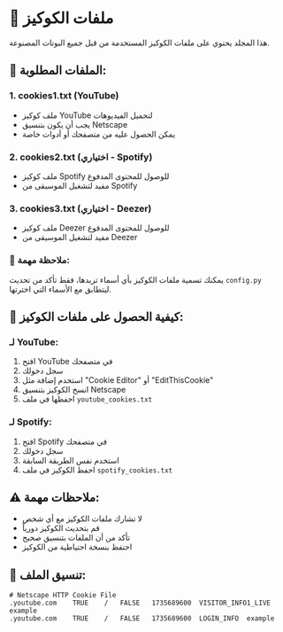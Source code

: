 # 🍪 ملفات الكوكيز

هذا المجلد يحتوي على ملفات الكوكيز المستخدمة من قبل جميع البوتات المصنوعة.

## 📁 الملفات المطلوبة:

### 1. **cookies1.txt** (YouTube)
- ملف كوكيز YouTube لتحميل الفيديوهات
- يجب أن يكون بتنسيق Netscape
- يمكن الحصول عليه من متصفحك أو أدوات خاصة

### 2. **cookies2.txt** (اختياري - Spotify)
- ملف كوكيز Spotify للوصول للمحتوى المدفوع
- مفيد لتشغيل الموسيقى من Spotify

### 3. **cookies3.txt** (اختياري - Deezer)
- ملف كوكيز Deezer للوصول للمحتوى المدفوع
- مفيد لتشغيل الموسيقى من Deezer

### 📝 **ملاحظة مهمة:**
يمكنك تسمية ملفات الكوكيز بأي أسماء تريدها، فقط تأكد من تحديث `config.py` ليتطابق مع الأسماء التي اخترتها.

## 🔧 كيفية الحصول على ملفات الكوكيز:

### لـ YouTube:
1. افتح YouTube في متصفحك
2. سجل دخولك
3. استخدم إضافة مثل "Cookie Editor" أو "EditThisCookie"
4. انسخ الكوكيز بتنسيق Netscape
5. احفظها في ملف `youtube_cookies.txt`

### لـ Spotify:
1. افتح Spotify في متصفحك
2. سجل دخولك
3. استخدم نفس الطريقة السابقة
4. احفظ الكوكيز في ملف `spotify_cookies.txt`

## ⚠️ ملاحظات مهمة:
- لا تشارك ملفات الكوكيز مع أي شخص
- قم بتحديث الكوكيز دورياً
- تأكد من أن الملفات بتنسيق صحيح
- احتفظ بنسخة احتياطية من الكوكيز

## 📝 تنسيق الملف:
```
# Netscape HTTP Cookie File
.youtube.com	TRUE	/	FALSE	1735689600	VISITOR_INFO1_LIVE	example
.youtube.com	TRUE	/	FALSE	1735689600	LOGIN_INFO	example
```